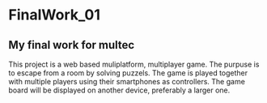 # FinalWork_01 #
## My final work for multec ##

This project is a web based muliplatform, multiplayer game. The purpuse is to escape from a room by solving puzzels. 
The game is played together with multiple players using their smartphones as controllers. The game board will be displayed
on another device, preferably a larger one.
